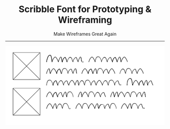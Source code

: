 <h1 align="center"> Scribble Font for Prototyping & Wireframing  </h1>

<p align="center"> Make Wireframes Great Again </p>

<hr/>

<p align="center"><img src="Demo-Scribble.png" /></p>
